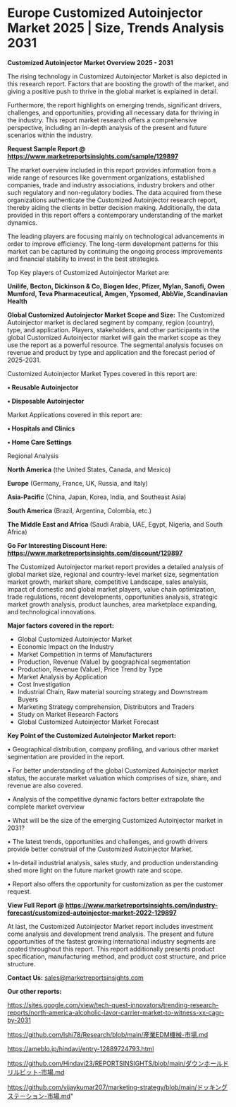 # Europe Customized Autoinjector Market 2025 | Size, Trends Analysis 2031

<Strong> Customized Autoinjector Market Overview 2025 - 2031</strong>

The rising technology in Customized Autoinjector Market is also depicted in this research report. Factors that are boosting the growth of the market, and giving a positive push to thrive in the global market is explained in detail.

Furthermore, the report highlights on emerging trends, significant drivers, challenges, and opportunities, providing all necessary data for thriving in the industry. This report market research offers a comprehensive perspective, including an in-depth analysis of the present and future scenarios within the industry.

<strong>Request Sample Report @ <a href=https://www.marketreportsinsights.com/sample/129897>https://www.marketreportsinsights.com/sample/129897</a></strong>

The market overview included in this report provides information from a wide range of resources like government organizations, established companies, trade and industry associations, industry brokers and other such regulatory and non-regulatory bodies. The data acquired from these organizations authenticate the Customized Autoinjector research report, thereby aiding the clients in better decision making. Additionally, the data provided in this report offers a contemporary understanding of the market dynamics.

The leading players are focusing mainly on technological advancements in order to improve efficiency. The long-term development patterns for this market can be captured by continuing the ongoing process improvements and financial stability to invest in the best strategies.

Top Key players of Customized Autoinjector Market are:

<strong>Unilife, Becton, Dickinson & Co, Biogen Idec, Pfizer, Mylan, Sanofi, Owen Mumford, Teva Pharmaceutical, Amgen, Ypsomed, AbbVie, Scandinavian Health</strong>

<strong><b>Global Customized Autoinjector Market Scope and Size:</b></strong>
The Customized Autoinjector market is declared segment by company, region (country), type, and application. Players, stakeholders, and other participants in the global Customized Autoinjector market will gain the market scope as they use the report as a powerful resource. The segmental analysis focuses on revenue and product by type and application and the forecast period of 2025-2031.

Customized Autoinjector Market Types covered in this report are:

<strong>• Reusable Autoinjector

• Disposable Autoinjector</strong>

Market Applications covered in this report are:

<strong>• Hospitals and Clinics

• Home Care Settings</strong> 

Regional Analysis

<strong>North America</strong> (the United States, Canada, and Mexico)

<strong>Europe</strong> (Germany, France, UK, Russia, and Italy)

<strong>Asia-Pacific</strong> (China, Japan, Korea, India, and Southeast Asia)

<strong>South America</strong> (Brazil, Argentina, Colombia, etc.)

<strong>The Middle East and Africa</strong> (Saudi Arabia, UAE, Egypt, Nigeria, and South Africa)

<strong>Go For Interesting Discount Here: <a href=https://www.marketreportsinsights.com/discount/129897>https://www.marketreportsinsights.com/discount/129897</a></strong>

The Customized Autoinjector market report provides a detailed analysis of global market size, regional and country-level market size, segmentation market growth, market share, competitive Landscape, sales analysis, impact of domestic and global market players, value chain optimization, trade regulations, recent developments, opportunities analysis, strategic market growth analysis, product launches, area marketplace expanding, and technological innovations.

<strong><b>Major factors covered in the report:</b></strong>
<ul>
  <li>Global Customized Autoinjector Market </li>
  <li>Economic Impact on the Industry</li>
  <li>Market Competition in terms of Manufacturers</li>
  <li>Production, Revenue (Value) by geographical segmentation</li>
  <li>Production, Revenue (Value), Price Trend by Type</li>
  <li>Market Analysis by Application</li>
  <li>Cost Investigation</li>
  <li>Industrial Chain, Raw material sourcing strategy and Downstream Buyers</li>
  <li>Marketing Strategy comprehension, Distributors and Traders</li>
  <li>Study on Market Research Factors</li>
  <li>Global Customized Autoinjector Market Forecast</li>
</ul>

<strong><b>Key Point of the Customized Autoinjector Market report:</b></strong>

• Geographical distribution, company profiling, and various other market segmentation are provided in the report.

• For better understanding of the global Customized Autoinjector market status, the accurate market valuation which comprises of size, share, and revenue are also covered.

• Analysis of the competitive dynamic factors better extrapolate the complete market overview

• What will be the size of the emerging Customized Autoinjector market in 2031?

• The latest trends, opportunities and challenges, and growth drivers provide better construal of the Customized Autoinjector Market.

• In-detail industrial analysis, sales study, and production understanding shed more light on the future market growth rate and scope.

• Report also offers the opportunity for customization as per the customer request.

<strong><b>View Full Report @ <a href=https://www.marketreportsinsights.com/industry-forecast/customized-autoinjector-market-2022-129897>https://www.marketreportsinsights.com/industry-forecast/customized-autoinjector-market-2022-129897</a></b></strong>


At last, the Customized Autoinjector Market report includes investment come analysis and development trend analysis. The present and future opportunities of the fastest growing international industry segments are coated throughout this report. This report additionally presents product specification, manufacturing method, and product cost structure, and price structure.

<strong>Contact Us:</strong>
sales@marketreportsinsights.com

<strong>Our other reports:</strong>

<a href=https://sites.google.com/view/tech-quest-innovators/trending-research-reports/north-america-alcoholic-lavor-carrier-market-to-witness-xx-cagr-by-2031>https://sites.google.com/view/tech-quest-innovators/trending-research-reports/north-america-alcoholic-lavor-carrier-market-to-witness-xx-cagr-by-2031</a>

<a href=https://github.com/Ishi78/Research/blob/main/産業EDM機械-市場.md>https://github.com/Ishi78/Research/blob/main/産業EDM機械-市場.md</a>

<a href=https://ameblo.jp/hindavi/entry-12889724793.html>https://ameblo.jp/hindavi/entry-12889724793.html</a>

<a href=https://github.com/Hindavi23/REPORTSINSIGHTS/blob/main/ダウンホールドリルビット-市場.md>https://github.com/Hindavi23/REPORTSINSIGHTS/blob/main/ダウンホールドリルビット-市場.md</a>

<a href=https://github.com/vijaykumar207/marketing-strategy/blob/main/ドッキングステーション-市場.md>https://github.com/vijaykumar207/marketing-strategy/blob/main/ドッキングステーション-市場.md</a>"
